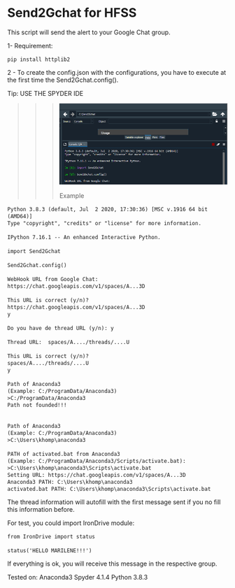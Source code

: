 # Send2Gchat for HFSS

This script will send the alert to your Google Chat group.

1- Requirement:

```
pip install httplib2
```

2 - To create the config.json with the configurations, you have to execute at the first time the Send2Gchat.config().

Tip: USE THE SPYDER IDE

>>> ![spyderconfig.png](./Doc/spyderconfig.png)
>>>
>>> Example

```
Python 3.8.3 (default, Jul  2 2020, 17:30:36) [MSC v.1916 64 bit (AMD64)]
Type "copyright", "credits" or "license" for more information.

IPython 7.16.1 -- An enhanced Interactive Python.

import Send2Gchat

Send2Gchat.config()

WebHook URL from Google Chat: https://chat.googleapis.com/v1/spaces/A...3D

This URL is correct (y/n)?
https://chat.googleapis.com/v1/spaces/A...3D
y

Do you have de thread URL (y/n): y

Thread URL:  spaces/A..../threads/....U

This URL is correct (y/n)?
spaces/A..../threads/....U
y

Path of Anaconda3
(Example: C:/ProgramData/Anaconda3)
>C:/ProgramData/Anaconda3
Path not founded!!!


Path of Anaconda3
(Example: C:/ProgramData/Anaconda3)
>C:\Users\khomp\anaconda3

PATH of activated.bat from Anaconda3
(Example: C:/ProgramData/Anaconda3/Scripts/activate.bat):
>C:\Users\khomp\anaconda3\Scripts\activate.bat
Setting URL: https://chat.googleapis.com/v1/spaces/A...3D
Anaconda3 PATH: C:\Users\khomp\anaconda3
activated.bat PATH: C:\Users\khomp\anaconda3\Scripts\activate.bat
```

The thread information will autofill with the first message sent if you no fill this information before.

For test, you could import IronDrive module:

```
from IronDrive import status

status('HELLO MARILENE!!!')
```

If everything is ok, you will receive this message in the respective group.

Tested on:
Anaconda3
Spyder 4.1.4
Python 3.8.3
